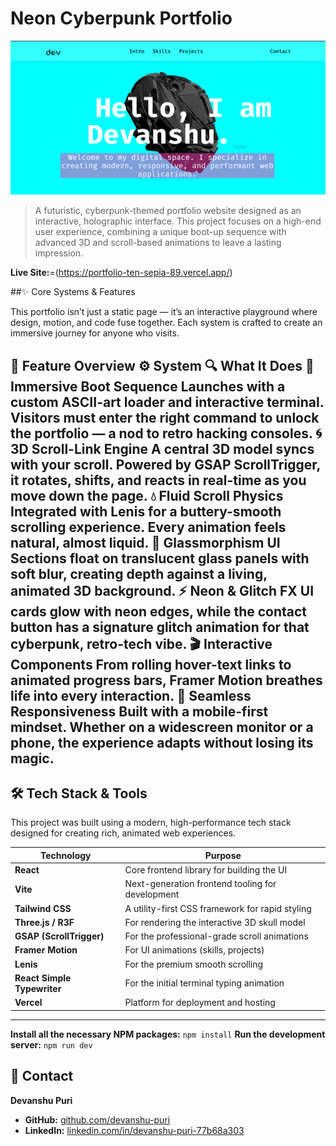 # Neon Cyberpunk Portfolio

![Cyberpunk Portfolio Preview](./public/preview.png)

> A futuristic, cyberpunk-themed portfolio website designed as an interactive, holographic interface. This project focuses on a high-end user experience, combining a unique boot-up sequence with advanced 3D and scroll-based animations to leave a lasting impression.

**Live Site:**=(https://portfolio-ten-sepia-89.vercel.app/)  <!-- 👈 -->

##✨ Core Systems & Features

This portfolio isn’t just a static page — it’s an interactive playground where design, motion, and code fuse together. Each system is crafted to create an immersive journey for anyone who visits.

🚀 Feature Overview
⚙️ System	🔍 What It Does
👾 Immersive Boot Sequence	Launches with a custom ASCII-art loader and interactive terminal. Visitors must enter the right command to unlock the portfolio — a nod to retro hacking consoles.
🌀 3D Scroll-Link Engine	A central 3D model syncs with your scroll. Powered by GSAP ScrollTrigger, it rotates, shifts, and reacts in real-time as you move down the page.
💧 Fluid Scroll Physics	Integrated with Lenis for a buttery-smooth scrolling experience. Every animation feels natural, almost liquid.
🔮 Glassmorphism UI	Sections float on translucent glass panels with soft blur, creating depth against a living, animated 3D background.
⚡ Neon & Glitch FX	UI cards glow with neon edges, while the contact button has a signature glitch animation for that cyberpunk, retro-tech vibe.
🎬 Interactive Components	From rolling hover-text links to animated progress bars, Framer Motion breathes life into every interaction.
📱 Seamless Responsiveness	Built with a mobile-first mindset. Whether on a widescreen monitor or a phone, the experience adapts without losing its magic.
---

## 🛠️ Tech Stack & Tools

This project was built using a modern, high-performance tech stack designed for creating rich, animated web experiences.

| Technology             | Purpose                                           |
| ---------------------- | ------------------------------------------------- |
| **React** | Core frontend library for building the UI         |
| **Vite** | Next-generation frontend tooling for development  |
| **Tailwind CSS** | A utility-first CSS framework for rapid styling   |
| **Three.js / R3F** | For rendering the interactive 3D skull model      |
| **GSAP (ScrollTrigger)** | For the professional-grade scroll animations    |
| **Framer Motion** | For UI animations (skills, projects)              |
| **Lenis** | For the premium smooth scrolling                  |
| **React Simple Typewriter** | For the initial terminal typing animation      |
| **Vercel** | Platform for deployment and hosting               |

---

**Install all the necessary NPM packages:**
    ```
    npm install
    ```
**Run the development server:**
    ```
    npm run dev
    ```
## 📧 Contact

**Devanshu Puri**
* **GitHub:** [github.com/devanshu-puri](https://github.com/devanshu-puri)
* **LinkedIn:** [linkedin.com/in/devanshu-puri-77b68a303](https://www.linkedin.com/in/devanshu-puri-77b68a303)
